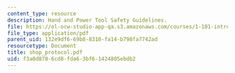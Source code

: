 ```yaml
---
content_type: resource
description: Hand and Power Tool Safety Guidelines.
file: https://ol-ocw-studio-app-qa.s3.amazonaws.com/courses/1-101-introduction-to-civil-and-environmental-engineering-design-i-fall-2006/f3a0d8786cd8fda63bf61424805ebdb2_shop_protocol.pdf
file_type: application/pdf
parent_uid: 132e9df6-69b8-8310-fa14-b798fa7742ad
resourcetype: Document
title: shop_protocol.pdf
uid: f3a0d878-6cd8-fda6-3bf6-1424805ebdb2
---
```


